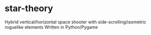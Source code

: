 # star-theory
Hybrid vertical/horizontal space shooter with side-scrolling/isometric roguelike elements
Written in Python/Pygame
